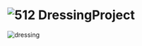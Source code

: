 ![512](https://github.com/guilefuldes/DressingProject/blob/master/app/src/main/res/mipmap-xhdpi/ic_launcher.png?raw=true) DressingProject
==============

![dressing](https://cloud.githubusercontent.com/assets/14108523/12235686/a32a822a-b8b8-11e5-8093-8128171085ee.png) 

